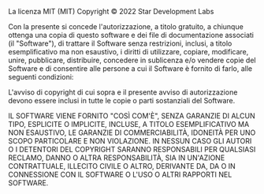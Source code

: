 La licenza MIT (MIT)
Copyright © 2022 Star Development Labs

Con la presente si concede l'autorizzazione, a titolo gratuito, a chiunque ottenga una copia di questo software e dei file di documentazione associati (il "Software"), di trattare il Software senza restrizioni, inclusi, a titolo esemplificativo ma non esaustivo, i diritti di utilizzare, copiare, modificare, unire, pubblicare, distribuire, concedere in sublicenza e/o vendere copie del Software e di consentire alle persone a cui il Software è fornito di farlo, alle seguenti condizioni:

L'avviso di copyright di cui sopra e il presente avviso di autorizzazione devono essere inclusi in tutte le copie o parti sostanziali del Software.

IL SOFTWARE VIENE FORNITO "COSÌ COM'È", SENZA GARANZIE DI ALCUN TIPO, ESPLICITE O IMPLICITE, INCLUSE, A TITOLO ESEMPLIFICATIVO MA NON ESAUSTIVO, LE GARANZIE DI COMMERCIABILITÀ, IDONEITÀ PER UNO SCOPO PARTICOLARE E NON VIOLAZIONE. IN NESSUN CASO GLI AUTORI O I DETENTORI DEL COPYRIGHT SARANNO RESPONSABILI PER QUALSIASI RECLAMO, DANNO O ALTRA RESPONSABILITÀ, SIA IN UN'AZIONE CONTRATTUALE, ILLECITO CIVILE O ALTRO, DERIVANTE DA, DA O IN CONNESSIONE CON IL SOFTWARE O L'USO O ALTRI RAPPORTI NEL SOFTWARE.

